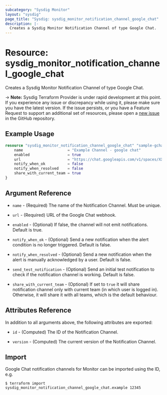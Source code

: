 ```yaml
---
subcategory: "Sysdig Monitor"
layout: "sysdig"
page_title: "Sysdig: sysdig_monitor_notification_channel_google_chat"
description: |-
  Creates a Sysdig Monitor Notification Channel of type Google Chat.
---
```


# Resource: sysdig_monitor_notification_channel_google_chat

Creates a Sysdig Monitor Notification Channel of type Google Chat.

-> **Note:** Sysdig Terraform Provider is under rapid development at this point. If you experience any issue or discrepancy while using it, please make sure you have the latest version. If the issue persists, or you have a Feature Request to support an additional set of resources, please open a [new issue](https://github.com/sysdiglabs/terraform-provider-sysdig/issues/new) in the GitHub repository.

## Example Usage

```terraform
resource "sysdig_monitor_notification_channel_google_chat" "sample-gchat" {
	name                    = "Example Channel - google chat"
	enabled                 = true
	url                     = "https://chat.googleapis.com/v1/spaces/XXXXXX/messages?key=XXXXXXXXXXXXXXXXX"
	notify_when_ok          = false
	notify_when_resolved    = false
	share_with_current_team = true
}
```

## Argument Reference

* `name` - (Required) The name of the Notification Channel. Must be unique.

* `url` - (Required) URL of the Google Chat webhook.

* `enabled` - (Optional) If false, the channel will not emit notifications. Default is true.

* `notify_when_ok` - (Optional) Send a new notification when the alert condition is
    no longer triggered. Default is false.

* `notify_when_resolved` - (Optional) Send a new notification when the alert is manually
    acknowledged by a user. Default is false.

* `send_test_notification` - (Optional) Send an initial test notification to check
    if the notification channel is working. Default is false.

* `share_with_current_team` - (Optional) If set to `true` it will share notification channel only with current team (in which user is logged in).
  Otherwise, it will share it with all teams, which is the default behaviour.

## Attributes Reference

In addition to all arguments above, the following attributes are exported:

* `id` - (Computed) The ID of the Notification Channel.

* `version` - (Computed) The current version of the Notification Channel.

## Import

Google Chat notification channels for Monitor can be imported using the ID, e.g.

```
$ terraform import sysdig_monitor_notification_channel_google_chat.example 12345
```
